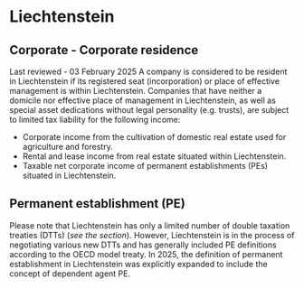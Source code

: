 # Liechtenstein
## Corporate - Corporate residence
Last reviewed - 03 February 2025
A company is considered to be resident in Liechtenstein if its registered seat (incorporation) or place of effective management is within Liechtenstein.
Companies that have neither a domicile nor effective place of management in Liechtenstein, as well as special asset dedications without legal personality (e.g. trusts), are subject to limited tax liability for the following income:
  * Corporate income from the cultivation of domestic real estate used for agriculture and forestry.
  * Rental and lease income from real estate situated within Liechtenstein.
  * Taxable net corporate income of permanent establishments (PEs) situated in Liechtenstein.


## Permanent establishment (PE)
Please note that Liechtenstein has only a limited number of double taxation treaties (DTTs) (_see the section_). However, Liechtenstein is in the process of negotiating various new DTTs and has generally included PE definitions according to the OECD model treaty.
In 2025, the definition of permanent establishment in Liechtenstein was explicitly expanded to include the concept of dependent agent PE. 
